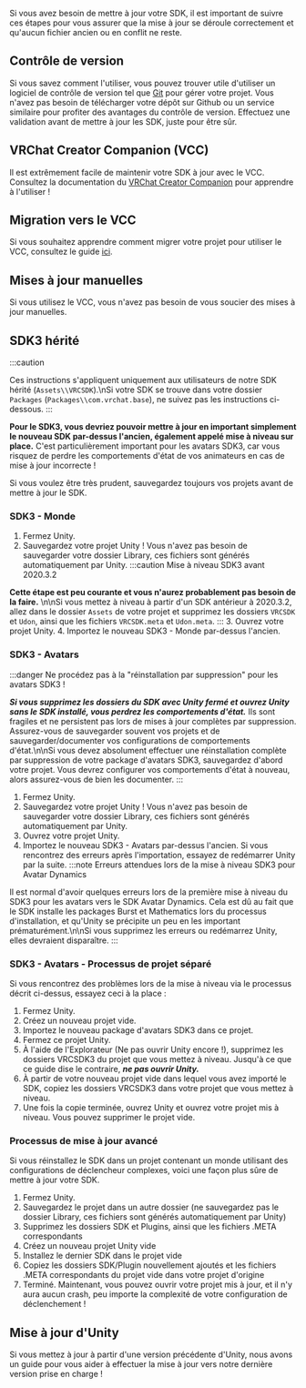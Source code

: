 

Si vous avez besoin de mettre à jour votre SDK, il est important de suivre ces étapes pour vous assurer que la mise à jour se déroule correctement et qu'aucun fichier ancien ou en conflit ne reste.

## Contrôle de version
Si vous savez comment l'utiliser, vous pouvez trouver utile d'utiliser un logiciel de contrôle de version tel que [Git](https://git-scm.com/) pour gérer votre projet. Vous n'avez pas besoin de télécharger votre dépôt sur Github ou un service similaire pour profiter des avantages du contrôle de version. Effectuez une validation avant de mettre à jour les SDK, juste pour être sûr.

## VRChat Creator Companion (VCC)
Il est extrêmement facile de maintenir votre SDK à jour avec le VCC. Consultez la documentation du [VRChat Creator Companion](https://vcc.docs.vrchat.com/guides/getting-started) pour apprendre à l'utiliser !

## Migration vers le VCC
Si vous souhaitez apprendre comment migrer votre projet pour utiliser le VCC, consultez le guide [ici](https://vcc.docs.vrchat.com/vpm/migrating).

## Mises à jour manuelles
Si vous utilisez le VCC, vous n'avez pas besoin de vous soucier des mises à jour manuelles.

## SDK3 hérité
:::caution 

Ces instructions s'appliquent uniquement aux utilisateurs de notre SDK hérité (`Assets\\VRCSDK`).\nSi votre SDK se trouve dans votre dossier `Packages` (`Packages\\com.vrchat.base`), ne suivez pas les instructions ci-dessous.
:::

**Pour le SDK3, vous devriez pouvoir mettre à jour en important simplement le nouveau SDK par-dessus l'ancien, également appelé mise à niveau sur place.** C'est particulièrement important pour les avatars SDK3, car vous risquez de perdre les comportements d'état de vos animateurs en cas de mise à jour incorrecte !

Si vous voulez être très prudent, sauvegardez toujours vos projets avant de mettre à jour le SDK.

### SDK3 - Monde
1. Fermez Unity.
2. Sauvegardez votre projet Unity ! Vous n'avez pas besoin de sauvegarder votre dossier Library, ces fichiers sont générés automatiquement par Unity.
:::caution Mise à niveau SDK3 avant 2020.3.2

**Cette étape est peu courante et vous n'aurez probablement pas besoin de la faire.** \n\nSi vous mettez à niveau à partir d'un SDK antérieur à 2020.3.2, allez dans le dossier `Assets` de votre projet et supprimez les dossiers `VRCSDK` et `Udon`, ainsi que les fichiers `VRCSDK.meta` et `Udon.meta`.
:::
3. Ouvrez votre projet Unity.
4. Importez le nouveau SDK3 - Monde par-dessus l'ancien.

### SDK3 - Avatars
:::danger Ne procédez pas à la "réinstallation par suppression" pour les avatars SDK3 !

***Si vous supprimez les dossiers du SDK avec Unity fermé et ouvrez Unity sans le SDK installé, vous perdrez les comportements d'état.*** Ils sont fragiles et ne persistent pas lors de mises à jour complètes par suppression. Assurez-vous de sauvegarder souvent vos projets et de sauvegarder/documenter vos configurations de comportements d'état.\n\nSi vous devez absolument effectuer une réinstallation complète par suppression de votre package d'avatars SDK3, sauvegardez d'abord votre projet. Vous devrez configurer vos comportements d'état à nouveau, alors assurez-vous de bien les documenter.
:::
1. Fermez Unity.
2. Sauvegardez votre projet Unity ! Vous n'avez pas besoin de sauvegarder votre dossier Library, ces fichiers sont générés automatiquement par Unity.
3. Ouvrez votre projet Unity.
4. Importez le nouveau SDK3 - Avatars par-dessus l'ancien. Si vous rencontrez des erreurs après l'importation, essayez de redémarrer Unity par la suite.
:::note Erreurs attendues lors de la mise à niveau SDK3 pour Avatar Dynamics

Il est normal d'avoir quelques erreurs lors de la première mise à niveau du SDK3 pour les avatars vers le SDK Avatar Dynamics. Cela est dû au fait que le SDK installe les packages Burst et Mathematics lors du processus d'installation, et qu'Unity se précipite un peu en les important prématurément.\n\nSi vous supprimez les erreurs ou redémarrez Unity, elles devraient disparaître.
:::

### SDK3 - Avatars - Processus de projet séparé
Si vous rencontrez des problèmes lors de la mise à niveau via le processus décrit ci-dessus, essayez ceci à la place :
1. Fermez Unity.
2. Créez un nouveau projet vide.
3. Importez le nouveau package d'avatars SDK3 dans ce projet.
4. Fermez ce projet Unity.
5. À l'aide de l'Explorateur (Ne pas ouvrir Unity encore !), supprimez les dossiers VRCSDK3 du projet que vous mettez à niveau. Jusqu'à ce que ce guide dise le contraire, ***ne pas ouvrir Unity.***
6. À partir de votre nouveau projet vide dans lequel vous avez importé le SDK, copiez les dossiers VRCSDK3 dans votre projet que vous mettez à niveau.
7. Une fois la copie terminée, ouvrez Unity et ouvrez votre projet mis à niveau. Vous pouvez supprimer le projet vide.

### Processus de mise à jour avancé

Si vous réinstallez le SDK dans un projet contenant un monde utilisant des configurations de déclencheur complexes, voici une façon plus sûre de mettre à jour votre SDK.

1. Fermez Unity.
2. Sauvegardez le projet dans un autre dossier (ne sauvegardez pas le dossier Library, ces fichiers sont générés automatiquement par Unity)
3. Supprimez les dossiers SDK et Plugins, ainsi que les fichiers .META correspondants
4. Créez un nouveau projet Unity vide
5. Installez le dernier SDK dans le projet vide
6. Copiez les dossiers SDK/Plugin nouvellement ajoutés et les fichiers .META correspondants du projet vide dans votre projet d'origine
7. Terminé. Maintenant, vous pouvez ouvrir votre projet mis à jour, et il n'y aura aucun crash, peu importe la complexité de votre configuration de déclenchement !

## Mise à jour d'Unity

Si vous mettez à jour à partir d'une version précédente d'Unity, nous avons un guide pour vous aider à effectuer la mise à jour vers notre dernière version prise en charge !